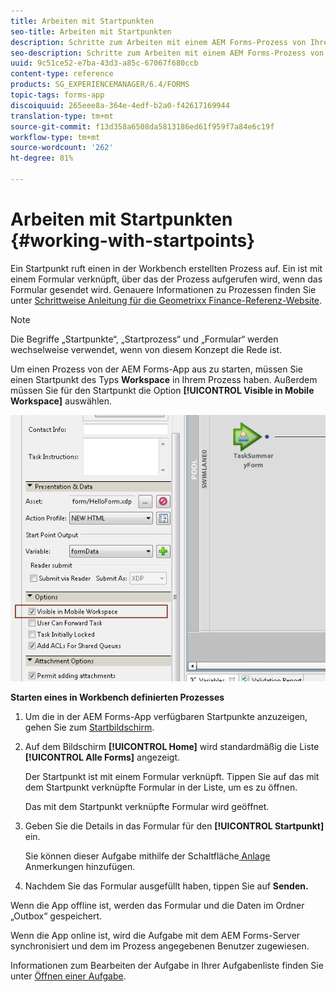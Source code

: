 ```yaml
---
title: Arbeiten mit Startpunkten
seo-title: Arbeiten mit Startpunkten
description: Schritte zum Arbeiten mit einem AEM Forms-Prozess von Ihrem in Workbench definierten Mobilgerät aus.
seo-description: Schritte zum Arbeiten mit einem AEM Forms-Prozess von Ihrem in Workbench definierten Mobilgerät aus.
uuid: 9c51ce52-e7ba-43d3-a85c-67067f680ccb
content-type: reference
products: SG_EXPERIENCEMANAGER/6.4/FORMS
topic-tags: forms-app
discoiquuid: 265eee8a-364e-4edf-b2a0-f42617169944
translation-type: tm+mt
source-git-commit: f13d358a6508da5813186ed61f959f7a84e6c19f
workflow-type: tm+mt
source-wordcount: '262'
ht-degree: 81%

---
```



# Arbeiten mit Startpunkten {#working-with-startpoints}

Ein Startpunkt ruft einen in der Workbench erstellten Prozess auf. Ein ist mit einem Formular verknüpft, über das der Prozess aufgerufen wird, wenn das Formular gesendet wird. Genauere Informationen zu Prozessen finden Sie unter [Schrittweise Anleitung für die Geometrixx Finance-Referenz-Website](/help/forms/using/finance-reference-site-walkthrough.md).

>[!NOTE]
>
>Die Begriffe „Startpunkte“, „Startprozess“ und „Formular“ werden wechselweise verwendet, wenn von diesem Konzept die Rede ist.

Um einen Prozess von der AEM Forms-App aus zu starten, müssen Sie einen Startpunkt des Typs **Workspace** in Ihrem Prozess haben. Außerdem müssen Sie für den Startpunkt die Option **[!UICONTROL Visible in Mobile Workspace]** auswählen.

![mws_startpoint_select_option](assets/mws_startpoint_select_option.png)

**Starten eines in Workbench definierten Prozesses**

1. Um die in der AEM Forms-App verfügbaren Startpunkte anzuzeigen, gehen Sie zum [Startbildschirm](/help/forms/using/home-screen.md).
1. Auf dem Bildschirm **[!UICONTROL Home]** wird standardmäßig die Liste **[!UICONTROL Alle Forms]** angezeigt.

   Der Startpunkt ist mit einem Formular verknüpft. Tippen Sie auf das mit dem Startpunkt verknüpfte Formular in der Liste, um es zu öffnen.

   Das mit dem Startpunkt verknüpfte Formular wird geöffnet.

1. Geben Sie die Details in das Formular für den **[!UICONTROL Startpunkt]** ein.

   Sie können dieser Aufgabe mithilfe der Schaltfläche[ Anlage](/help/forms/using/add-attachments.md) Anmerkungen hinzufügen.

1. Nachdem Sie das Formular ausgefüllt haben, tippen Sie auf **Senden.**

Wenn die App offline ist, werden das Formular und die Daten im Ordner „Outbox“ gespeichert.

Wenn die App online ist, wird die Aufgabe mit dem AEM Forms-Server synchronisiert und dem im Prozess angegebenen Benutzer zugewiesen.

Informationen zum Bearbeiten der Aufgabe in Ihrer Aufgabenliste finden Sie unter [Öffnen einer Aufgabe](/help/forms/using/open-task.md).
